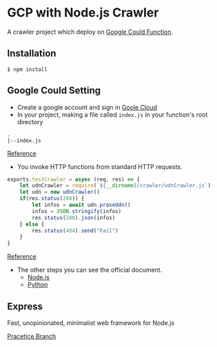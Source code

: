 # GCP with Node.js Crawler
A crawler project which deploy on [Google Could Function](https://cloud.google.com/functions).

## Installation
```
$ npm install 
```

## Google Could Setting
- Create a google account and sign in [Goole Cloud](https://cloud.google.com/)
- In your project, making a file called `index.js` in your function's root directory 
```
.
|--index.js
```

[Reference](https://cloud.google.com/functions/docs/quickstart-nodejs)

- You invoke HTTP functions from standard HTTP requests. 
```node.js
exports.testCrawler = async (req, res) => {
    let udnCrawler = require(`${__dirname}/crawler/udnCrawler.js`)
    let udn = new udnCrawler()
    if(res.status(200)) {
        let infos = await udn.praseUdn()
        infos = JSON.stringify(infos)
        res.status(200).json(infos)
    } else {
        res.status(404).send("Fail")
    }
}
```
[Reference](https://cloud.google.com/functions/docs/writing#http_functions)

- The other steps you can see the official document.
  - [Node.js](https://cloud.google.com/functions/docs/quickstart-nodejs)
  - [Python](https://cloud.google.com/functions/docs/quickstart-python)

## Express
Fast, unopinionated, minimalist web framework for Node.js

[Pracetice Branch](https://github.com/linyiju/nodejsCrawler/tree/express-setting)